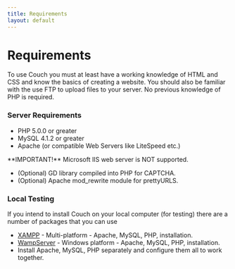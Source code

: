```yaml
---
title: Requirements
layout: default
---
```


# Requirements

To use Couch you must at least have a working knowledge of HTML and CSS and know the basics of creating a website. You should also be familiar with the use FTP to upload files to your server. No previous knowledge of PHP is required.

### Server Requirements

*   PHP 5.0.0 or greater
*   MySQL 4.1.2 or greater
*   Apache (or compatible Web Servers like LiteSpeed etc.)

<p class="error">**IMPORTANT!** Microsoft IIS web server is NOT supported.</p>

*   (Optional) GD library compiled into PHP for CAPTCHA.
*   (Optional) Apache mod\_rewrite module for prettyURLS.

### Local Testing

If you intend to install Couch on your local computer (for testing) there are a number of packages that you can use

*   [XAMPP](http://www.apachefriends.org/en/xampp.html) - Multi-platform - Apache, MySQL, PHP, installation.
*   [WampServer](http://www.wampserver.com/en/) - Windows platform - Apache, MySQL, PHP, installation.
*   Install Apache, MySQL, PHP separately and configure them all to work together.
